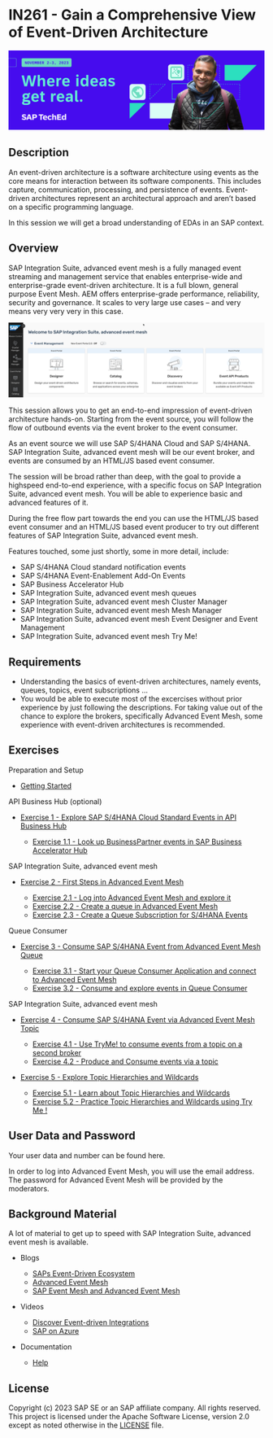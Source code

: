 # IN261 - Gain a Comprehensive View of Event-Driven Architecture

![Pic 1](/./images/IN261-1.jpeg)

## Description

An event-driven architecture is a software architecture using events as the core means for interaction between its software components. This includes capture, communication, processing, and persistence of events.  Event-driven architectures represent an architectural approach and aren’t based on a specific programming language.

In this session we will get a broad understanding of EDAs in an SAP context. 

## Overview

SAP Integration Suite, advanced event mesh is a fully managed event streaming and management service that enables enterprise-wide and enterprise-grade event-driven architecture. It is a full blown, general purpose Event Mesh. AEM offers enterprise-grade performance, reliability, security and governance. It scales to very large use cases – and very means very very very in this case.

![Pic 1](/./images/IN261-2.png)

This session allows you to get an end-to-end impression of event-driven architecture hands-on. Starting from the event source, you will follow the flow of outbound events via the event broker to the event consumer.

As an event source we will use SAP S/4HANA Cloud and SAP S/4HANA. SAP Integration Suite, advanced event mesh will be our event broker, and events are consumed by an HTML/JS based event consumer.

The session will be broad rather than deep, with the goal to provide a highspeed end-to-end experience, with a specific focus on SAP Integration Suite, advanced event mesh. You will be able to experience basic and advanced features of it.

During the free flow part towards the end you can use the HTML/JS based event consumer and an HTML/JS based event producer to try out different features of SAP Integration Suite, advanced event mesh.

Features touched, some just shortly, some in more detail, include:

- SAP S/4HANA Cloud standard notification events
- SAP S/4HANA Event-Enablement Add-On Events
- SAP Business Accelerator Hub
- SAP Integration Suite, advanced event mesh queues
- SAP Integration Suite, advanced event mesh Cluster Manager
- SAP Integration Suite, advanced event mesh Mesh Manager
- SAP Integration Suite, advanced event mesh Event Designer and Event Management
- SAP Integration Suite, advanced event mesh Try Me!

## Requirements

- Understanding the basics of event-driven architectures, namely events, queues, topics, event subscriptions ...
- You would be able to execute most of the excercises without prior experience by just following the descriptions. For taking value out of the chance to explore the brokers, specifically Advanced Event Mesh, some experience with event-driven architectures is recommended.

## Exercises

Preparation and Setup

- [Getting Started](exercises/ex0/)

API Business Hub (optional)

- [Exercise 1 - Explore SAP S/4HANA Cloud Standard Events in API Business Hub](exercises/ex1/)

    - [Exercise 1.1 - Look up BusinessPartner events in SAP Business Accelerator Hub](https://github.com/SAP-samples/teched2023-IN261/tree/main/exercises/ex1#exercise-11---look-up-the-businesspartner-events-in-sap-business-accelerator-hub)

SAP Integration Suite, advanced event mesh 
    
- [Exercise 2 - First Steps in Advanced Event Mesh](exercises/ex2/)

    - [Exercise 2.1 - Log into Advanced Event Mesh and explore it](https://github.com/SAP-samples/teched2023-IN261/blob/main/exercises/ex2/README.md#exercise-21---log-into-advanced-event-mesh-and-explore-it)
    - [Exercise 2.2 - Create a queue in Advanced Event Mesh](https://github.com/SAP-samples/teched2023-IN261/blob/main/exercises/ex2/README.md#exercise-22---create-a-queue-in-advanced-event-mesh)
    - [Exercise 2.3 - Create a Queue Subscription for S/4HANA Events](https://github.com/SAP-samples/teched2023-IN261/blob/main/exercises/ex2/README.md#exercise-23---create-a-queue-subscription-for-sap-s4hana-events-in-advanced-event-mesh)
 
Queue Consumer 
 
- [Exercise 3 - Consume SAP S/4HANA Event from Advanced Event Mesh Queue](exercises/ex3/)

    - [Exercise 3.1 - Start your Queue Consumer Application and connect to Advanced Event Mesh](https://github.com/SAP-samples/teched2023-IN261/blob/main/exercises/ex3/README.md#exercise-31-start-your-queue-consumer-application-and-connect-to-advanced-event-mesh)
    - [Exercise 3.2 - Consume and explore events in Queue Consumer](https://github.com/SAP-samples/teched2023-IN261/blob/main/exercises/ex3/README.md#exercise-32-consume-and-explore-events-in-queue-consumer)

SAP Integration Suite, advanced event mesh 

- [Exercise 4 - Consume SAP S/4HANA Event via Advanced Event Mesh Topic](exercises/ex4/)
 
    - [Exercise 4.1 - Use TryMe! to consume events from a topic on a second broker](https://github.com/SAP-samples/teched2023-IN261/blob/main/exercises/ex4/README.md#exercise-41-consume-events-via-a-topic-on-a-second-broker)
    - [Exercise 4.2 - Produce and Consume events via a topic](https://github.com/SAP-samples/teched2023-IN261/blob/main/exercises/ex4/README.md#exercise-42-produce-and-consume-events-via-a-topic)
      
- [Exercise 5 - Explore Topic Hierarchies and Wildcards](exercises/ex5/)
 
    - [Exercise 5.1 - Learn about Topic Hierarchies and Wildcards](https://github.com/SAP-samples/teched2023-IN261/blob/main/exercises/ex5/README.md#exercise-51-learn-about-topic-hierarchies-and-wildcards)
    - [Exercise 5.2 - Practice Topic Hierarchies and Wildcards using Try Me !](https://github.com/SAP-samples/teched2023-IN261/blob/main/exercises/ex5/README.md#exercise-52-practice-topic-hierarchies-and-wildcards-using-try-me----animal-edition)   
  

 ## User Data and Password 

Your user data and number can be found here.

In order to log into Advanced Event Mesh, you will use the email address. The password for Advanced Event Mesh will be provided by the moderators. 

 ## Background Material 

A lot of material to get up to speed with SAP Integration Suite, advanced event mesh is available.

- Blogs

    - [SAPs Event-Driven Ecosystem](https://blogs.sap.com/2022/09/01/saps-event-driven-ecosystem-revisited/)
    - [Advanced Event Mesh](https://blogs.sap.com/2022/10/28/turn-your-erp-into-a-team-player-introducing-sap-integration-suite-advanced-event-mesh/ )
    - [SAP Event Mesh and Advanced Event Mesh](https://blogs.sap.com/2022/10/03/sap-integration-suite-advanced-event-mesh-vis-a-vis-sap-event-mesh-and-sap-integration-suite./)

- Videos

    - [Discover Event-driven Integrations](https://www.youtube.com/watch?v=r9lyC_2ss2U)
    - [SAP on Azure](https://www.youtube.com/watch?v=NNrzXbX3mk0)

- Documentation

    - [Help](https://help.pubsub.em.services.cloud.sap/Cloud/cloud-lp.htm)

## License
Copyright (c) 2023 SAP SE or an SAP affiliate company. All rights reserved. This project is licensed under the Apache Software License, version 2.0 except as noted otherwise in the [LICENSE](LICENSES/Apache-2.0.txt) file.
